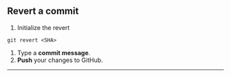 ## Revert a commit

1. Initialize the revert

```git
git revert <SHA>
```

1. Type a **commit message**.
1. **Push** your changes to GitHub.

---
